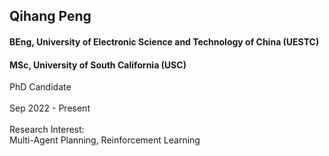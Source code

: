 ## Qihang Peng
#### BEng, University of Electronic Science and Technology of China (UESTC)
#### MSc, University of South California (USC)

<div align="justify">
PhD Candidate
<br/><br/>
Sep 2022 - Present
<br/><br/>
Research Interest: <br/>
Multi-Agent Planning, Reinforcement Learning
</div>
